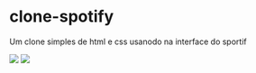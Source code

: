 # clone-spotify
Um clone simples de html e css usanodo na interface do sportif

<img height="auto" src="https://i.imgur.com/zBJTUAx.jpg">
<img height="auto" src="https://i.imgur.com/XP9uvb5.png">
